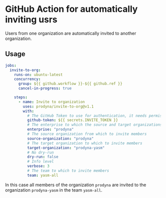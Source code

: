 # GitHub Action for automatically inviting usrs

Users from one organization are automatically invited to another organization.

## Usage

```yaml
jobs:
  invite-to-org:
    runs-on: ubuntu-latest
    concurrency:
      group: ${{ github.workflow }}-${{ github.ref }}
      cancel-in-progress: true

    steps:
      - name: Invite to organization
        uses: prodyna/invite-to-org@v1.1
        with:
          # The GitHub Token to use for authentication, it needs permissions to read member in source-org and invite them to the target-org
          github-token: ${{ secrets.INVITE_TOKEN }}
          # The enterprise to which the source and target organizations belong
          enterprise: "prodyna"
          # The source organization from which to invite members
          source-organization: "prodyna"
          # The target organization to which to invite members
          target-organization: "prodyna-yasm"
          # No dry-run
          dry-run: false
          # Info level
          verbose: 3
          # The team to which to invite members
          team: yasm-all
```

In this case all members of the organization `prodyna` are invited to the organization `prodyna-yasm` in the team `yasm-all`.